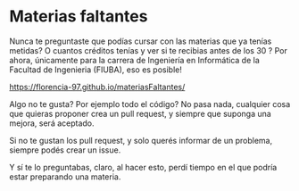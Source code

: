 # Materias faltantes

Nunca te preguntaste que podías cursar con las materias que ya tenías metidas? O cuantos créditos tenías y ver si te recibias antes de los 30 ?
Por ahora, únicamente para la carrera de Ingeniería en Informática de la Facultad de Ingenieria (FIUBA), eso es posible!

https://florencia-97.github.io/materiasFaltantes/

Algo no te gusta? Por ejemplo todo el código? No pasa nada, cualquier cosa que quieras proponer crea un pull request, y siempre que suponga una mejora, será aceptado. 

Si no te gustan los pull request, y solo querés informar de un problema, siempre podés crear un issue.

Y sí te lo preguntabas, claro, al hacer esto, perdí tiempo en el que podría estar preparando una materia.
